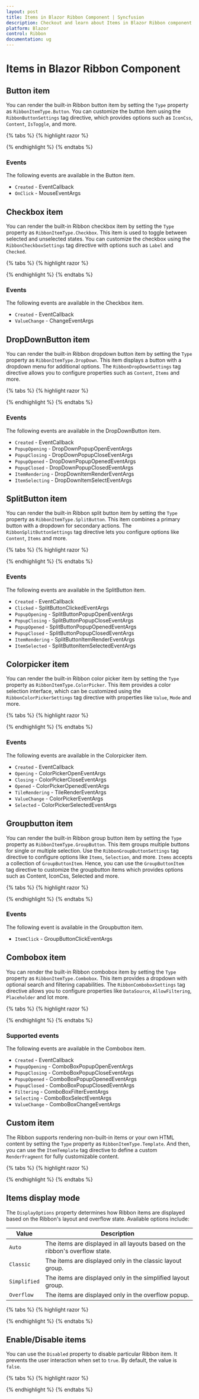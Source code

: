 ```yaml
---
layout: post
title: Items in Blazor Ribbon Component | Syncfusion
description: Checkout and learn about Items in Blazor Ribbon component in Blazor Server App and Blazor WebAssembly App.
platform: Blazor
control: Ribbon
documentation: ug
---
```


# Items in Blazor Ribbon Component

## Button item

You can render the built-in Ribbon button item by setting the `Type` property as `RibbonItemType.Button`. You can customize the button item using the `RibbonButtonSettings` tag directive, which provides options such as `IconCss`, `Content`, `IsToggle`, and more.

{% tabs %}
{% highlight razor %}

<RibbonItem Type="RibbonItemType.Button">
    <RibbonButtonSettings Content="Save" IconCss="e-icons e-save"></RibbonButtonSettings>
</RibbonItem>

{% endhighlight %}
{% endtabs %}

### Events

The following events are available in the Button item.

* `Created` - EventCallback
* `OnClick` - MouseEventArgs

## Checkbox item

You can render the built-in Ribbon checkbox item by setting the `Type` property as `RibbonItemType.Checkbox`. This item is used to toggle between selected and unselected states. You can customize the checkbox using the `RibbonCheckboxSettings` tag directive with options such as `Label` and `Checked`.

{% tabs %}
{% highlight razor %}

<RibbonItem Type="RibbonItemType.Checkbox">
    <RibbonCheckboxSettings Label="Enable Feature" Checked="true"></RibbonCheckboxSettings>
</RibbonItem>

{% endhighlight %}
{% endtabs %}

### Events

The following events are available in the Checkbox item.

* `Created` - EventCallback
* `ValueChange` - ChangeEventArgs

## DropDownButton item

You can render the built-in Ribbon dropdown button item by setting the `Type` property as `RibbonItemType.DropDown`. This item displays a button with a dropdown menu for additional options. The `RibbonDropDownSettings` tag directive allows you to configure properties such as `Content`, `Items` and more.

{% tabs %}
{% highlight razor %}

<RibbonItem Type="RibbonItemType.DropDown">
    <RibbonDropDownSettings Content="Options" Items="@DropdownItems"></RibbonDropDownSettings>
</RibbonItem>

{% endhighlight %}
{% endtabs %}

### Events

The following events are available in the DropDownButton item.

* `Created` - EventCallback
* `PopupOpening` - DropDownPopupOpenEventArgs
* `PopupClosing` - DropDownPopupCloseEventArgs
* `PopupOpened` - DropDownPopupOpenedEventArgs
* `PopupClosed` - DropDownPopupClosedEventArgs
* `ItemRendering` - DropDownItemRenderEventArgs
* `ItemSelecting` - DropDownItemSelectEventArgs

## SplitButton item

You can render the built-in Ribbon split button item by setting the `Type` property as `RibbonItemType.SplitButton`. This item combines a primary button with a dropdown for secondary actions. The `RibbonSplitButtonSettings` tag directive lets you configure options like `Content`, `Items` and more.

{% tabs %}
{% highlight razor %}

<RibbonItem Type="RibbonItemType.SplitButton">
    <RibbonSplitButtonSettings Content="Edit" Items="@EditActions"></RibbonSplitButtonSettings>
</RibbonItem>

{% endhighlight %}
{% endtabs %}

### Events

The following events are available in the SplitButton item.

* `Created` - EventCallback
* `Clicked` - SplitButtonClickedEventArgs
* `PopupOpening` - SplitButtonPopupOpenEventArgs
* `PopupClosing` - SplitButtonPopupCloseEventArgs
* `PopupOpened` - SplitButtonPopupOpenedEventArgs
* `PopupClosed` - SplitButtonPopupClosedEventArgs
* `ItemRendering` - SplitButtonItemRenderEventArgs
* `ItemSelected` - SplitButtonItemSelectedEventArgs

## Colorpicker item

You can render the built-in Ribbon color picker item by setting the `Type` property as `RibbonItemType.ColorPicker`. This item provides a color selection interface, which can be customized using the `RibbonColorPickerSettings` tag directive with properties like `Value`, `Mode` and more.

{% tabs %}
{% highlight razor %}

<RibbonItem Type="RibbonItemType.ColorPicker">
    <RibbonColorPickerSettings Value="#FF0000"></RibbonColorPickerSettings>
</RibbonItem>

{% endhighlight %}
{% endtabs %}

### Events

The following events are available in the Colorpicker item.

* `Created` - EventCallback
* `Opening` - ColorPickerOpenEventArgs
* `Closing` - ColorPickerCloseEventArgs
* `Opened` - ColorPickerOpenedEventArgs
* `TileRendering` - TileRenderEventArgs
* `ValueChange` - ColorPickerEventArgs
* `Selected` - ColorPickerSelectedEventArgs

## Groupbutton item

You can render the built-in Ribbon group button item by setting the `Type` property as `RibbonItemType.GroupButton`. This item groups multiple buttons for single or multiple selection. Use the `RibbonGroupButtonSettings` tag directive to configure options like `Items`, `Selection`, and more. `Items` accepts a collection of `GroupButtonItem`. Hence, you can use the `GroupButtonItem` tag directive to customize the groupbutton items which provides options such as Content, IconCss, Selected and more.

{% tabs %}
{% highlight razor %}

<RibbonItem Type="RibbonItemType.GroupButton">
    <RibbonGroupButtonSettings Items="@GroupButtons" Selection="GroupButtonSelection.Single"></RibbonGroupButtonSettings>
</RibbonItem>

{% endhighlight %}
{% endtabs %}

### Events

The following event is available in the Groupbutton item.

* `ItemClick` - GroupButtonClickEventArgs

## Combobox item

You can render the built-in Ribbon combobox item by setting the `Type` property as `RibbonItemType.Combobox`. This item provides a dropdown with optional search and filtering capabilities. The `RibbonComboboxSettings` tag directive allows you to configure properties like `DataSource`, `AllowFiltering`, `Placeholder` and lot more.

{% tabs %}
{% highlight razor %}

<RibbonItem Type="RibbonItemType.Combobox">
    <RibbonComboboxSettings DataSource="@ComboboxData" AllowFiltering="true" Placeholder="Select an option"></RibbonComboboxSettings>
</RibbonItem>

{% endhighlight %}
{% endtabs %}

### Supported events

The following events are available in the Combobox item.

* `Created` - EventCallback
* `PopupOpening` - ComboBoxPopupOpenEventArgs
* `PopupClosing` - ComboBoxPopupCloseEventArgs
* `PopupOpened` - ComboBoxPopupOpenedEventArgs
* `PopupClosed` - ComboBoxPopupClosedEventArgs
* `Filtering` - ComboBoxFilterEventArgs
* `Selecting` - ComboBoxSelectEventArgs
* `ValueChange` - ComboBoxChangeEventArgs

## Custom item

The Ribbon supports rendering non-built-in items or your own HTML content by setting the `Type` property as `RibbonItemType.Template`. And then, you can use the `ItemTemplate` tag directive to define a custom `RenderFragment` for fully customizable content.


{% tabs %}
{% highlight razor %}

<RibbonItem Type="RibbonItemType.Template">
    <ItemTemplate>
        <div class="progress-bar">
            <div class="progress-bar-fill" style="width: 75%;"></div>
        </div>
    </ItemTemplate>
</RibbonItem>

{% endhighlight %}
{% endtabs %}

## Items display mode

The `DisplayOptions` property determines how Ribbon items are displayed based on the Ribbon's layout and overflow state. Available options include:

| Value | Description |
|-----|-----|
| `Auto` | The items are displayed in all layouts based on the ribbon's overflow state. |
| `Classic` | The items are displayed only in the classic layout group. |
| `Simplified` | The items are displayed only in the simplified layout group. |
| `Overflow` | The items are displayed only in the overflow popup. |

{% tabs %}
{% highlight razor %}

<RibbonItem Type="RibbonItemType.Button" DisplayOptions="RibbonDisplayMode.Classic">
    <RibbonButtonSettings Content="Help"></RibbonButtonSettings>
</RibbonItem>

{% endhighlight %}
{% endtabs %}

## Enable/Disable items

You can use the `Disabled` property to disable particular Ribbon item. It prevents the user interaction when set to `true`. By default, the value is `false`.

{% tabs %}
{% highlight razor %}

<RibbonItem Type="RibbonItemType.Button" Disabled=true>
    <RibbonButtonSettings Content="Save" IconCss="e-icons e-save"></RibbonButtonSettings>
</RibbonItem>

{% endhighlight %}
{% endtabs %}
